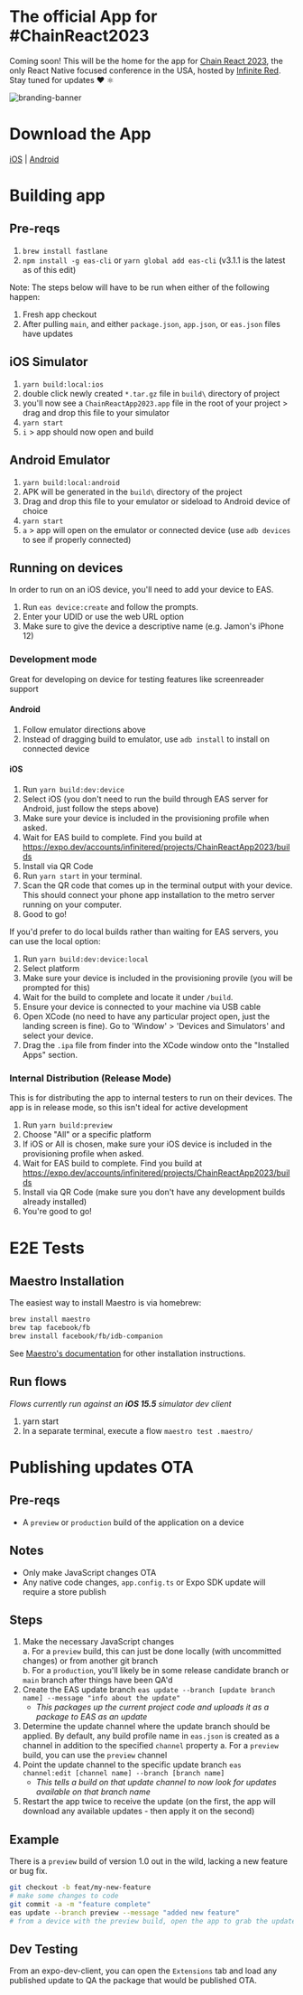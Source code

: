 # The official App for #ChainReact2023

Coming soon! This will be the home for the app for [Chain React 2023](https://cr.infinite.red/), the only React Native focused conference in the USA, hosted by [Infinite Red](https://infinite.red/). Stay tuned for updates ❤️ ⚛

<img src="./assets/branding-banner.jpg" alt="branding-banner" /><br />

# Download the App

[iOS](https://apps.apple.com/us/app/chain-react-conf/id1239112816) | [Android](https://play.google.com/store/apps/details?id=com.chainreactapp)

# Building app

## Pre-reqs

1. `brew install fastlane`
2. `npm install -g eas-cli` or `yarn global add eas-cli` (v3.1.1 is the latest as of this edit)

Note: The steps below will have to be run when either of the following happen:

1. Fresh app checkout
2. After pulling `main`, and either `package.json`, `app.json`, or `eas.json` files have updates

## iOS Simulator

1. `yarn build:local:ios`
2. double click newly created `*.tar.gz` file in `build\` directory of project
3. you'll now see a `ChainReactApp2023.app` file in the root of your project > drag and drop this file to your simulator
4. `yarn start`
5. `i` > app should now open and build

## Android Emulator

1. `yarn build:local:android`
2. APK will be generated in the `build\` directory of the project
3. Drag and drop this file to your emulator or sideload to Android device of choice
4. `yarn start`
5. `a` > app will open on the emulator or connected device (use `adb devices` to see if properly connected)

## Running on devices

In order to run on an iOS device, you'll need to add your device to EAS.

1. Run `eas device:create` and follow the prompts.
2. Enter your UDID or use the web URL option
3. Make sure to give the device a descriptive name (e.g. Jamon's iPhone 12)

### Development mode

Great for developing on device for testing features like screenreader support

#### Android

1. Follow emulator directions above
2. Instead of dragging build to emulator, use `adb install` to install on connected device

#### iOS

1. Run `yarn build:dev:device`
2. Select iOS (you don't need to run the build through EAS server for Android, just follow the steps above)
3. Make sure your device is included in the provisioning profile when asked.
4. Wait for EAS build to complete. Find you build at https://expo.dev/accounts/infinitered/projects/ChainReactApp2023/builds
5. Install via QR Code
6. Run `yarn start` in your terminal.
7. Scan the QR code that comes up in the terminal output with your device. This should connect your phone app installation to the metro server running on your computer.
8. Good to go!

If you'd prefer to do local builds rather than waiting for EAS servers, you can use the local option:

1. Run `yarn build:dev:device:local`
2. Select platform
3. Make sure your device is included in the provisioning provile (you will be prompted for this)
4. Wait for the build to complete and locate it under `/build`.
5. Ensure your device is connected to your machine via USB cable
6. Open XCode (no need to have any particular project open, just the landing screen is fine). Go to 'Window' > 'Devices and Simulators' and select your device.
7. Drag the `.ipa` file from finder into the XCode window onto the "Installed Apps" section.

### Internal Distribution (Release Mode)

This is for distributing the app to internal testers to run on their devices. The app is in release mode, so this isn't ideal for active development

1. Run `yarn build:preview`
2. Choose "All" or a specific platform
3. If iOS or All is chosen, make sure your iOS device is included in the provisioning profile when asked.
4. Wait for EAS build to complete. Find you build at https://expo.dev/accounts/infinitered/projects/ChainReactApp2023/builds
5. Install via QR Code (make sure you don't have any development builds already installed)
6. You're good to go!

# E2E Tests

## Maestro Installation

The easiest way to install Maestro is via homebrew:

```bash
brew install maestro
brew tap facebook/fb
brew install facebook/fb/idb-companion
```

See [Maestro's documentation](https://maestro.mobile.dev/getting-started/installing-maestro) for other installation instructions.

## Run flows

_Flows currently run against an **iOS 15.5** simulator dev client_

1. yarn start
2. In a separate terminal, execute a flow `maestro test .maestro/`

# Publishing updates OTA

## Pre-reqs

- A `preview` or `production` build of the application on a device

## Notes

- Only make JavaScript changes OTA
- Any native code changes, `app.config.ts` or Expo SDK update will require a store publish

## Steps

1. Make the necessary JavaScript changes<br/>
   a. For a `preview` build, this can just be done locally (with uncommitted changes) or from another git branch<br/>
   b. For a `production`, you'll likely be in some release candidate branch or `main` branch after things have been QA'd
2. Create the EAS update branch `eas update --branch [update branch name] --message "info about the update"`
   - _This packages up the current project code and uploads it as a package to EAS as an update_
3. Determine the update channel where the update branch should be applied. By default, any build profile name in `eas.json` is created as a channel in addition to the specified `channel` property
   a. For a `preview` build, you can use the `preview` channel
4. Point the update channel to the specific update branch `eas channel:edit [channel name] --branch [branch name]`
   - _This tells a build on that update channel to now look for updates available on that branch name_
5. Restart the app twice to receive the update (on the first, the app will download any available updates - then apply it on the second)

## Example

There is a `preview` build of version 1.0 out in the wild, lacking a new feature or bug fix.

```bash
git checkout -b feat/my-new-feature
# make some changes to code
git commit -a -m "feature complete"
eas update --branch preview --message "added new feature"
# from a device with the preview build, open the app to grab the update, and reload it to use the new feature
```

## Dev Testing

From an expo-dev-client, you can open the `Extensions` tab and load any published update to QA the package that would be published OTA.
